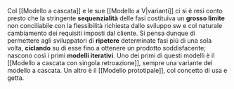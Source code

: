Col [[Modello a cascata]] e le sue [[Modello a V|varianti]] ci si è resi conto presto che la stringente **sequenzialità** delle fasi costituiva un **grosso limite** non conciliabile con la flessibilità richiesta dallo sviluppo sw e col naturale cambiamento dei requisiti imposti dal cliente. Si pensa dunque di permettere agli sviluppatori di **ripetere** determinate fasi più di una sola volta, **ciclando** su di esse fino a ottenere un prodotto soddisfacente; nascono così i primi **modelli iterativi**. 
Uno dei primi di questi modelli è il [[Modello a cascata con singola retroazione]], sempre una variante del modello a cascata. Un altro è il [[Modello prototipale]], col concetto di usa e getta.